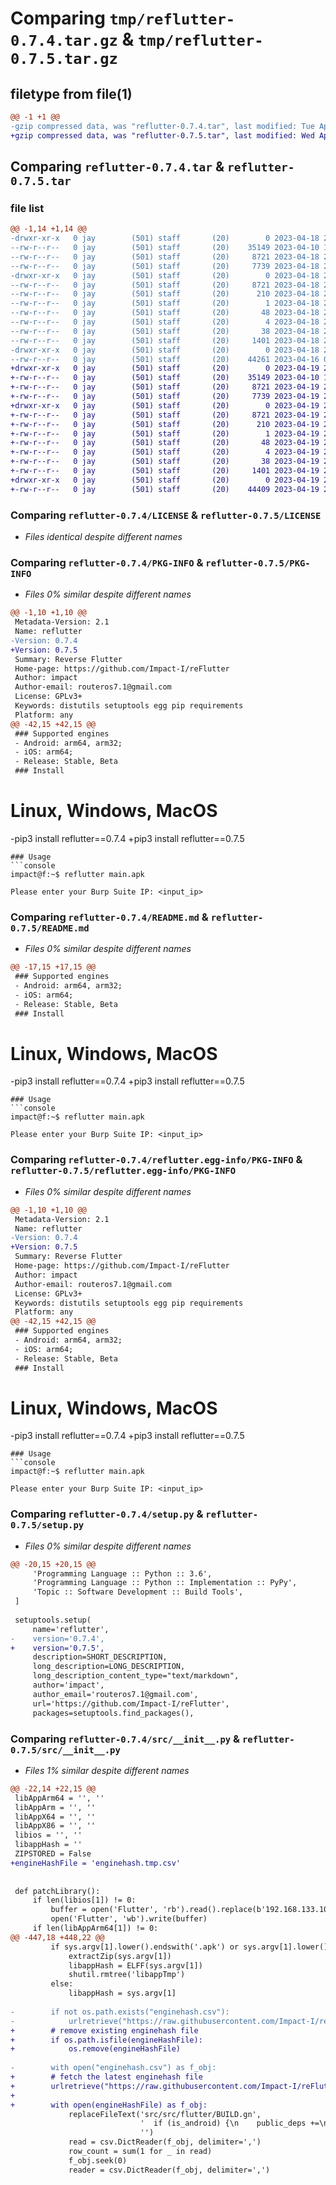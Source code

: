 # Comparing `tmp/reflutter-0.7.4.tar.gz` & `tmp/reflutter-0.7.5.tar.gz`

## filetype from file(1)

```diff
@@ -1 +1 @@
-gzip compressed data, was "reflutter-0.7.4.tar", last modified: Tue Apr 18 22:54:16 2023, max compression
+gzip compressed data, was "reflutter-0.7.5.tar", last modified: Wed Apr 19 20:32:05 2023, max compression
```

## Comparing `reflutter-0.7.4.tar` & `reflutter-0.7.5.tar`

### file list

```diff
@@ -1,14 +1,14 @@
-drwxr-xr-x   0 jay        (501) staff       (20)        0 2023-04-18 22:54:16.950120 reflutter-0.7.4/
--rw-r--r--   0 jay        (501) staff       (20)    35149 2023-04-10 12:02:01.000000 reflutter-0.7.4/LICENSE
--rw-r--r--   0 jay        (501) staff       (20)     8721 2023-04-18 22:54:16.949929 reflutter-0.7.4/PKG-INFO
--rw-r--r--   0 jay        (501) staff       (20)     7739 2023-04-18 22:53:30.000000 reflutter-0.7.4/README.md
-drwxr-xr-x   0 jay        (501) staff       (20)        0 2023-04-18 22:54:16.944775 reflutter-0.7.4/reflutter.egg-info/
--rw-r--r--   0 jay        (501) staff       (20)     8721 2023-04-18 22:54:16.000000 reflutter-0.7.4/reflutter.egg-info/PKG-INFO
--rw-r--r--   0 jay        (501) staff       (20)      210 2023-04-18 22:54:16.000000 reflutter-0.7.4/reflutter.egg-info/SOURCES.txt
--rw-r--r--   0 jay        (501) staff       (20)        1 2023-04-18 22:54:16.000000 reflutter-0.7.4/reflutter.egg-info/dependency_links.txt
--rw-r--r--   0 jay        (501) staff       (20)       48 2023-04-18 22:54:16.000000 reflutter-0.7.4/reflutter.egg-info/entry_points.txt
--rw-r--r--   0 jay        (501) staff       (20)        4 2023-04-18 22:54:16.000000 reflutter-0.7.4/reflutter.egg-info/top_level.txt
--rw-r--r--   0 jay        (501) staff       (20)       38 2023-04-18 22:54:16.950161 reflutter-0.7.4/setup.cfg
--rw-r--r--   0 jay        (501) staff       (20)     1401 2023-04-18 22:53:36.000000 reflutter-0.7.4/setup.py
-drwxr-xr-x   0 jay        (501) staff       (20)        0 2023-04-18 22:54:16.944909 reflutter-0.7.4/src/
--rw-r--r--   0 jay        (501) staff       (20)    44261 2023-04-16 07:07:28.000000 reflutter-0.7.4/src/__init__.py
+drwxr-xr-x   0 jay        (501) staff       (20)        0 2023-04-19 20:32:05.297359 reflutter-0.7.5/
+-rw-r--r--   0 jay        (501) staff       (20)    35149 2023-04-10 12:02:01.000000 reflutter-0.7.5/LICENSE
+-rw-r--r--   0 jay        (501) staff       (20)     8721 2023-04-19 20:32:05.297207 reflutter-0.7.5/PKG-INFO
+-rw-r--r--   0 jay        (501) staff       (20)     7739 2023-04-19 20:28:57.000000 reflutter-0.7.5/README.md
+drwxr-xr-x   0 jay        (501) staff       (20)        0 2023-04-19 20:32:05.292181 reflutter-0.7.5/reflutter.egg-info/
+-rw-r--r--   0 jay        (501) staff       (20)     8721 2023-04-19 20:32:05.000000 reflutter-0.7.5/reflutter.egg-info/PKG-INFO
+-rw-r--r--   0 jay        (501) staff       (20)      210 2023-04-19 20:32:05.000000 reflutter-0.7.5/reflutter.egg-info/SOURCES.txt
+-rw-r--r--   0 jay        (501) staff       (20)        1 2023-04-19 20:32:05.000000 reflutter-0.7.5/reflutter.egg-info/dependency_links.txt
+-rw-r--r--   0 jay        (501) staff       (20)       48 2023-04-19 20:32:05.000000 reflutter-0.7.5/reflutter.egg-info/entry_points.txt
+-rw-r--r--   0 jay        (501) staff       (20)        4 2023-04-19 20:32:05.000000 reflutter-0.7.5/reflutter.egg-info/top_level.txt
+-rw-r--r--   0 jay        (501) staff       (20)       38 2023-04-19 20:32:05.297400 reflutter-0.7.5/setup.cfg
+-rw-r--r--   0 jay        (501) staff       (20)     1401 2023-04-19 20:26:46.000000 reflutter-0.7.5/setup.py
+drwxr-xr-x   0 jay        (501) staff       (20)        0 2023-04-19 20:32:05.292315 reflutter-0.7.5/src/
+-rw-r--r--   0 jay        (501) staff       (20)    44409 2023-04-19 20:24:30.000000 reflutter-0.7.5/src/__init__.py
```

### Comparing `reflutter-0.7.4/LICENSE` & `reflutter-0.7.5/LICENSE`

 * *Files identical despite different names*

### Comparing `reflutter-0.7.4/PKG-INFO` & `reflutter-0.7.5/PKG-INFO`

 * *Files 0% similar despite different names*

```diff
@@ -1,10 +1,10 @@
 Metadata-Version: 2.1
 Name: reflutter
-Version: 0.7.4
+Version: 0.7.5
 Summary: Reverse Flutter
 Home-page: https://github.com/Impact-I/reFlutter
 Author: impact
 Author-email: routeros7.1@gmail.com
 License: GPLv3+
 Keywords: distutils setuptools egg pip requirements
 Platform: any
@@ -42,15 +42,15 @@
 ### Supported engines
 - Android: arm64, arm32;
 - iOS: arm64;
 - Release: Stable, Beta
 ### Install
 ```
 # Linux, Windows, MacOS
-pip3 install reflutter==0.7.4
+pip3 install reflutter==0.7.5
 ```
 ### Usage
 ```console
 impact@f:~$ reflutter main.apk
 
 Please enter your Burp Suite IP: <input_ip>
```

### Comparing `reflutter-0.7.4/README.md` & `reflutter-0.7.5/README.md`

 * *Files 0% similar despite different names*

```diff
@@ -17,15 +17,15 @@
 ### Supported engines
 - Android: arm64, arm32;
 - iOS: arm64;
 - Release: Stable, Beta
 ### Install
 ```
 # Linux, Windows, MacOS
-pip3 install reflutter==0.7.4
+pip3 install reflutter==0.7.5
 ```
 ### Usage
 ```console
 impact@f:~$ reflutter main.apk
 
 Please enter your Burp Suite IP: <input_ip>
```

### Comparing `reflutter-0.7.4/reflutter.egg-info/PKG-INFO` & `reflutter-0.7.5/reflutter.egg-info/PKG-INFO`

 * *Files 0% similar despite different names*

```diff
@@ -1,10 +1,10 @@
 Metadata-Version: 2.1
 Name: reflutter
-Version: 0.7.4
+Version: 0.7.5
 Summary: Reverse Flutter
 Home-page: https://github.com/Impact-I/reFlutter
 Author: impact
 Author-email: routeros7.1@gmail.com
 License: GPLv3+
 Keywords: distutils setuptools egg pip requirements
 Platform: any
@@ -42,15 +42,15 @@
 ### Supported engines
 - Android: arm64, arm32;
 - iOS: arm64;
 - Release: Stable, Beta
 ### Install
 ```
 # Linux, Windows, MacOS
-pip3 install reflutter==0.7.4
+pip3 install reflutter==0.7.5
 ```
 ### Usage
 ```console
 impact@f:~$ reflutter main.apk
 
 Please enter your Burp Suite IP: <input_ip>
```

### Comparing `reflutter-0.7.4/setup.py` & `reflutter-0.7.5/setup.py`

 * *Files 0% similar despite different names*

```diff
@@ -20,15 +20,15 @@
     'Programming Language :: Python :: 3.6',
     'Programming Language :: Python :: Implementation :: PyPy',
     'Topic :: Software Development :: Build Tools',
 ]
 
 setuptools.setup(
     name='reflutter',
-    version='0.7.4',
+    version='0.7.5',
     description=SHORT_DESCRIPTION,
     long_description=LONG_DESCRIPTION,
     long_description_content_type="text/markdown",
     author='impact',
     author_email='routeros7.1@gmail.com',
     url='https://github.com/Impact-I/reFlutter',
     packages=setuptools.find_packages(),
```

### Comparing `reflutter-0.7.4/src/__init__.py` & `reflutter-0.7.5/src/__init__.py`

 * *Files 1% similar despite different names*

```diff
@@ -22,14 +22,15 @@
 libAppArm64 = '', ''
 libAppArm = '', ''
 libAppX64 = '', ''
 libAppX86 = '', ''
 libios = '', ''
 libappHash = ''
 ZIPSTORED = False
+engineHashFile = 'enginehash.tmp.csv'
 
 
 def patchLibrary():
     if len(libios[1]) != 0:
         buffer = open('Flutter', 'rb').read().replace(b'192.168.133.104', IPBurp.encode('ascii'))
         open('Flutter', 'wb').write(buffer)
     if len(libAppArm64[1]) != 0:
@@ -447,18 +448,22 @@
         if sys.argv[1].lower().endswith('.apk') or sys.argv[1].lower().endswith('.ipa'):
             extractZip(sys.argv[1])
             libappHash = ELFF(sys.argv[1])
             shutil.rmtree('libappTmp')
         else:
             libappHash = sys.argv[1]
 
-        if not os.path.exists("enginehash.csv"):
-            urlretrieve("https://raw.githubusercontent.com/Impact-I/reFlutter/main/enginehash.csv", "enginehash.csv")
+        # remove existing enginehash file
+        if os.path.isfile(engineHashFile):
+            os.remove(engineHashFile)
 
-        with open("enginehash.csv") as f_obj:
+        # fetch the latest enginehash file
+        urlretrieve("https://raw.githubusercontent.com/Impact-I/reFlutter/main/enginehash.csv", engineHashFile)
+
+        with open(engineHashFile) as f_obj:
             replaceFileText('src/src/flutter/BUILD.gn',
                             '  if (is_android) {\n    public_deps +=\n        [ "//flutter/shell/platform/android:flutter_shell_native_unittests" ]\n  }',
                             '')
             read = csv.DictReader(f_obj, delimiter=',')
             row_count = sum(1 for _ in read)
             f_obj.seek(0)
             reader = csv.DictReader(f_obj, delimiter=',')
```

